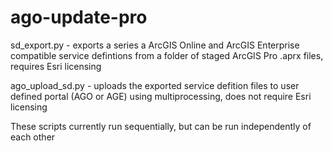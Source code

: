 # ago-update-pro

sd_export.py - exports a series a ArcGIS Online and ArcGIS Enterprise compatible service defintions from a folder of staged ArcGIS Pro .aprx files, requires Esri licensing

ago_upload_sd.py - uploads the exported service defition files to user defined portal (AGO or AGE) using multiprocessing, does not require Esri licensing

These scripts currently run sequentially, but can be run independently of each other
